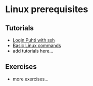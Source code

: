 # Linux prerequisites

## Tutorials
* [Login Puhti with ssh](ssh-puhti.md)
* [Basic Linux commands](basic-linux-commands.md)
* add tutorials here...

## Exercises
* more exercises...